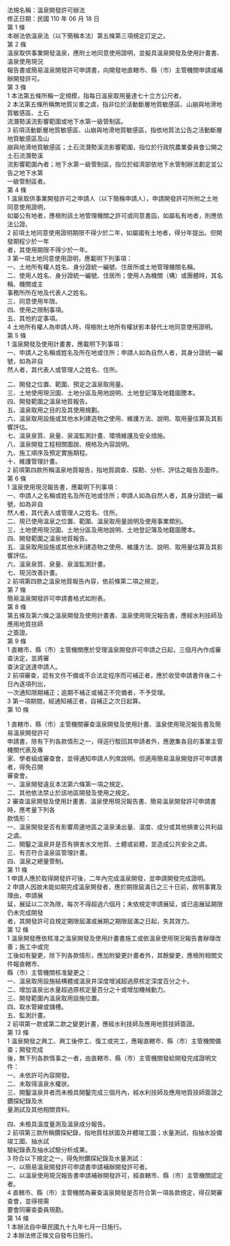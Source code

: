 法規名稱：溫泉開發許可辦法  
修正日期：民國 110 年 06 月 18 日  
第 1 條  
本辦法依溫泉法（以下簡稱本法）第五條第三項規定訂定之。  
第 2 條  
溫泉取供事業開發溫泉，應附土地同意使用證明，並擬具溫泉開發及使用計畫書、溫泉使用現況  
報告書或簡易溫泉開發許可申請書，向開發地直轄市、縣（市）主管機關申請或補辦開發許可。  
第 3 條  
1 本法第五條所稱一定規模，指每日溫泉取用量達七十立方公尺者。  
2 本法第五條所稱無地質災害之虞，指非位於活動斷層地質敏感區、山崩與地滑地質敏感區、土石  
流潛勢溪流影響範圍或地下水第一級管制區。  
3 前項活動斷層地質敏感區、山崩與地滑地質敏感區，指依地質法公告之活動斷層地質敏感區及山  
崩與地滑地質敏感區；土石流潛勢溪流影響範圍，指位於行政院農業委員會公開之土石流潛勢溪  
流影響範圍內者；地下水第一級管制區，指位於經濟部依地下水管制辦法劃定並公告之地下水第  
一級管制區者。  
第 4 條  
1 溫泉取供事業開發許可之申請人（以下簡稱申請人），申請開發許可所附之土地同意使用證明，  
如屬公有地者，應檢附該土地管理機關之許可或同意書函，如屬私有地者，則應依法公證。  
2 前項土地同意使用證明期限不得少於二年，如屬國有土地者，得分年提出。但開發期程少於一年  
者，其使用期限不得少於一年。  
3 第一項土地同意使用證明，應載明下列事項：  
一、土地所有權人姓名、身分證統一編號、住居所或土地管理機關名稱。  
二、使用人姓名、身分證統一編號、住居所；使用人為機關（構）或團體時，其名稱、機關或主  
事務所所在地及代表人之姓名。  
三、同意使用年限。  
四、使用之限制事項。  
五、其他約定事項。  
4 土地所有權人為申請人時，得檢附土地所有權狀影本替代土地同意使用證明。  
第 5 條  
1 溫泉開發及使用計畫書，應載明下列事項：  
一、申請人之名稱或姓名及所在地或住所；申請人如為自然人者，其身分證統一編號，如為非自  
然人者，其代表人或管理人之姓名、住所。  


二、開發之位置、範圍、預定之溫泉取用量。  
三、土地使用現況圖、土地分區及用地說明、土地登記簿及地籍圖謄本。  
四、開發範圍之溫泉地質報告。  
五、溫泉取用之目的及其使用規劃。  
六、溫泉取用設施或其他水利建造物之使用、維護方法、說明、取用量估算及其影響評估。  
七、溫泉泉質、泉量、泉溫監測計畫、環境維護及安全措施。  
八、溫泉開發工程相關圖說、規格及內容說明。  
九、施工順序及預定實施期程。  
十、維護管理計畫。  
2 前項第四款所稱溫泉地質報告，指地質調查、探勘、分析、評估之報告及圖件。  
第 6 條  
1 溫泉使用現況報告書，應載明下列事項：  
一、申請人之名稱或姓名及所在地或住所；申請人如為自然人者，其身分證統一編號，如為非自  
然人者，其代表人或管理人之姓名、住所。  
二、現已使用溫泉之位置、範圍、溫泉取用量說明及使用事業類別。  
三、土地使用現況圖、土地分區及用地說明、土地登記簿及地籍圖謄本。  
四、開發範圍之溫泉地質報告。  
五、溫泉取用設施或其他水利建造物之使用、維護方法、說明、取用量估算及其影響評估。  
六、溫泉泉質、泉量、泉溫監測計畫。  
七、現況改善計畫。  
2 前項第四款之溫泉地質報告內容，依前條第二項之規定。  
第 7 條  
簡易溫泉開發許可申請書格式如附表。  
第 8 條  
第五條及第六條之溫泉開發及使用計畫書、溫泉使用現況報告書，應經水利技師及應用地質技師  
之簽證。  
第 9 條  
1 直轄市、縣（市）主管機關應於受理溫泉開發許可申請之日起，三個月內作成審查決定，並將審  
查決定送達申請人。  
2 前項審查，認有文件不備或不合法定程序而可補正者，應於收受申請書件後二十日內逐項列出，  
一次通知限期補正；逾期不補正或補正不完備者，不予受理。  
3 第一項期間，經通知補正者，自補正之次日起算。  
第 10 條  


1 直轄市、縣（市）主管機關審查溫泉開發及使用計畫、溫泉使用現況報告書及簡易溫泉開發許可  
申請書，除有下列各款情形之一，得逕行駁回其申請者外，應邀集各目的事業主管機關代表及專  
家、學者組成審查會，並得通知申請人列席說明。但適用簡易溫泉開發許可申請書者，得免召開  
審查會。  
一、溫泉開發違反本法第六條第一項之規定。  
二、其他依法禁止於該地區開發及使用之規定。  
2 審查溫泉開發及使用計畫書、溫泉使用現況報告書、簡易溫泉開發許可申請書時，應考量下列各  
款情形：  
一、溫泉開發是否有影響周邊地區之溫泉湧出量、溫度、成分或其他損害公共利益之虞。  
二、開鑿之溫泉井是否有損害水文地質、土體或岩體，並造成公共安全之虞。  
三、有否符合溫泉區管理計畫。  
四、溫泉之總量管制。  
第 11 條  
1 申請人應於取得開發許可後，二年內完成溫泉開發，並申請開發完成證明。  
2 申請人因故未能如期完成溫泉開發者，應於期限屆滿日之三十日前，敘明事實及理由，申請展  
延，展延以二次為限，每次不得超過六個月；未依規定申請展延，或已逾展延期限仍未完成開發  
者，其開發許可自規定期限屆滿或展期之期限屆滿之日起，失其效力。  
第 12 條  
1 溫泉開發應依核准之溫泉開發及使用計畫書施工或依溫泉使用現況報告書辦理改善；施工中或完  
工後如有變更，除下列各款情形，應加附變更計畫者外，其餘變更，應檢附相關文件報直轄市、  
縣（市）主管機關核准變更之：  
一、溫泉取用設施結構體或溫泉井深度增減超過原核定深度百分之十。  
二、增加溫泉出水量超過原核定量百分之十或增加機械動力。  
三、開發範圍內溫泉取用設施位置。  
四、取水管線或儲槽。  
五、監測計畫。  
2 前項第一款或第二款之變更計畫，應經水利技師及應用地質技師簽證。  
第 13 條  
1 溫泉開發之興工、興工後停工、復工或完工，應報直轄巿、縣（巿）主管機關備查；開發完成  
後，無下列各款情事之一者，由直轄巿、縣（巿）主管機關發給開發完成證明文件：  
一、未依許可內容開發。  
二、未取得溫泉水權狀。  
三、開鑿溫泉井者而未檢具開鑿完成三個月內，經水利技師及應用地質技師簽證之鑽探紀錄及水  
量測試及其他相關資料。  


四、未檢具溫度量測及溫泉成分報告。  
2 前項第三款所稱鑽探紀錄，指地質柱狀圖及井體竣工圖；水量測試，指抽水設備竣工圖、抽水試  
驗紀錄表及抽水試驗分析成果。  
3 符合以下規定之一，得免附鑽探紀錄及水量測試：  
一、以簡易溫泉開發許可申請書申請補辦開發許可者。  
二、以溫泉使用現況報告書申請補辦開發許可，經直轄市、縣（巿）主管機關認定者。  
4 直轄市、縣（巿）主管機關為審查溫泉開發是否符合第一項各款規定，得召開審查會，並得視需  
要會同審查委員現勘。  
第 14 條  
1 本辦法自中華民國九十九年七月一日施行。  
2 本辦法修正條文自發布日施行。  



